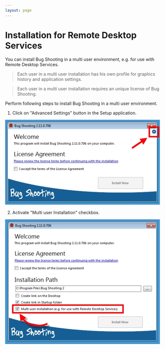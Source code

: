 ```yaml
---
layout: page
---
```


# Installation for Remote Desktop Services

You can install Bug Shooting in a multi user environment, e.g. for use with Remote Desktop Services.

> Each user in a multi user installation has his own profile for graphics history and application settings.

> Each user in a multi user installation requires an unique license of Bug Shooting.
 
Perform following steps to install Bug Shooting in a multi user environment.

1. Click on "Advanced Settings" button in the Setup application.

![image1](images/install_rdp_1.jpg)

2. Activate "Multi user Installation" checkbox.

![image1](images/install_rdp_2.jpg)

